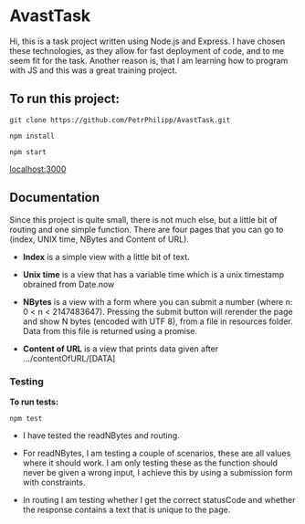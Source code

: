 # AvastTask
Hi, this is a task project written using Node.js and Express.
I have chosen these technologies, as they allow for fast deployment of code, and to me seem fit for the task. Another reason is, that I am learning how to program with JS and this was a great training project.


## To run this project:

```
git clone https://github.com/PetrPhilipp/AvastTask.git

npm install

npm start
```
[localhost:3000](http://localhost:3000/)


## Documentation
Since this project is quite small, there is not much else, but a little bit of routing and one simple function.
There are four pages that you can go to (index, UNIX time, NBytes and Content of URL).

 * **Index** is a simple view with a little bit of text.

* **Unix time** is a view that has a variable time which is a unix timestamp obrained from Date.now

* **NBytes** is a view with a form where you can submit a number (where n: 0 < n < 2147483647). Pressing the submit button will rerender the page and show N bytes (encoded with UTF 8), from a file in resources folder. Data from this file is returned using a promise.

* **Content of URL** is a view that prints data given after .../contentOfURL/[DATA]

### Testing
**To run tests:**
```
npm test
```
* I have tested the readNBytes and routing. 

* For readNBytes, I am testing a couple of scenarios, these are all values where it should work. I am only testing these as the function should never be given a wrong input, I achieve this by using a submission form with constraints.

* In routing I am testing whether I get the correct statusCode and whether the response contains a text that is unique to the page.
